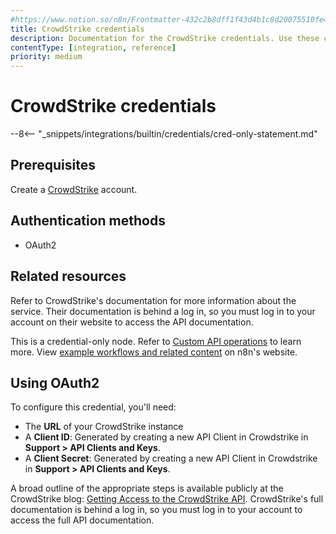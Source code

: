 ```yaml
---
#https://www.notion.so/n8n/Frontmatter-432c2b8dff1f43d4b1c8d20075510fe4
title: CrowdStrike credentials
description: Documentation for the CrowdStrike credentials. Use these credentials to authenticate CrowdStrike in n8n, a workflow automation platform.
contentType: [integration, reference]
priority: medium
---
```


# CrowdStrike credentials

--8<-- "_snippets/integrations/builtin/credentials/cred-only-statement.md"

## Prerequisites

Create a [CrowdStrike](https://www.crowdstrike.com/en-us/) account.

## Authentication methods 

- OAuth2

## Related resources

Refer to CrowdStrike's documentation for more information about the service. Their documentation is behind a log in, so you must log in to your account on their website to access the API documentation.

This is a credential-only node. Refer to [Custom API operations](/integrations/custom-operations.md) to learn more. View [example workflows and related content](https://n8n.io/integrations/crowdstrike/) on n8n's website.

## Using OAuth2

To configure this credential, you'll need:

- The **URL** of your CrowdStrike instance
- A **Client ID**: Generated by creating a new API Client in Crowdstrike in **Support > API Clients and Keys**.
- A **Client Secret**: Generated by creating a new API Client in Crowdstrike in **Support > API Clients and Keys**.

A broad outline of the appropriate steps is available publicly at the CrowdStrike blog: [Getting Access to the CrowdStrike API](https://www.crowdstrike.com/blog/tech-center/get-access-falcon-apis/). CrowdStrike's full documentation is behind a log in, so you must log in to your account to access the full API documentation.

